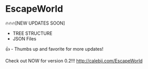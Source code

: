 # EscapeWorld
🔥🔥🔥[NEW UPDATES SOON]
+ TREE STRUCTURE
+ JSON Files

👍 -  Thumbs up and favorite for more updates!


Check out NOW for version 0.2!!!
http://calebji.com/EscapeWorld
